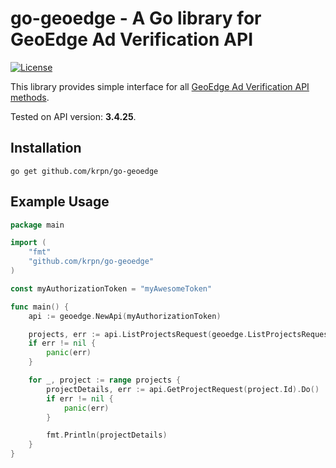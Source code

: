 # go-geoedge - A Go library for GeoEdge Ad Verification API

[![License](https://img.shields.io/dub/l/vibe-d.svg)](https://github.com/krpn/go-geoedge/blob/master/LICENSE)

This library provides simple interface for all [GeoEdge Ad Verification API methods](https://www.geoedge.com/geoedge_api_examples). 

Tested on API version: **3.4.25**.


## Installation

```
go get github.com/krpn/go-geoedge
```

## Example Usage

```go
package main

import (
	"fmt"
	"github.com/krpn/go-geoedge"
)

const myAuthorizationToken = "myAwesomeToken"

func main() {
	api := geoedge.NewApi(myAuthorizationToken)

	projects, err := api.ListProjectsRequest(geoedge.ListProjectsRequestLimit(3)).Do()
	if err != nil {
		panic(err)
	}

	for _, project := range projects {
		projectDetails, err := api.GetProjectRequest(project.Id).Do()
		if err != nil {
			panic(err)
		}

		fmt.Println(projectDetails)
	}
}

```